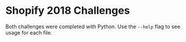 # Shopify 2018 Challenges
Both challenges were completed with Python. Use the `--help` flag to see usage for each file.
